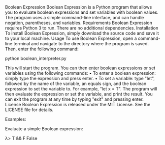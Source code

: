 Boolean Expression
Boolean Expression is a Python program that allows you to evaluate boolean expressions and set variables with boolean values. The program uses a simple command-line interface, and can handle negation, parentheses, and variables.
Requirements
Boolean Expression requires Python 3 to run. There are no additional dependencies.
Installation
To install Boolean Expression, simply download the source code and save it to your local machine.
Usage
To use Boolean Expression, open a command-line terminal and navigate to the directory where the program is saved. Then, enter the following command:

python boolean_interpreter.py

This will start the program. You can then enter boolean expressions or set variables using the following commands:
•	To enter a boolean expression: simply type the expression and press enter.
•	To set a variable: type "let", followed by the name of the variable, an equals sign, and the boolean expression to set the variable to. For example, "let x = T".
The program will then evaluate the expression or set the variable, and print the result.
You can exit the program at any time by typing "exit" and pressing enter.
License
Boolean Expression is released under the MIT License. See the LICENSE file for details.


Examples:

Evaluate a simple Boolean expression:

λ> T && F
False


